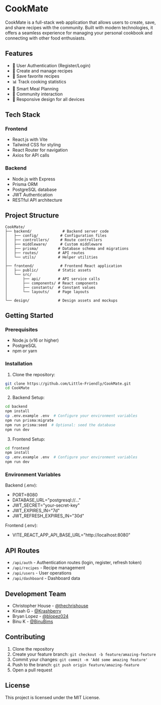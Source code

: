 # CookMate

CookMate is a full-stack web application that allows users to create, save, and share recipes with the community. Built with modern technologies, it offers a seamless experience for managing your personal cookbook and connecting with other food enthusiasts.

## Features

- 👤 User Authentication (Register/Login)
- 📝 Create and manage recipes
- 💾 Save favorite recipes
- 📊 Track cooking statistics
- 🔄 Smart Meal Planning
- 👥 Community interaction
- 📱 Responsive design for all devices

## Tech Stack

### Frontend

- React.js with Vite
- Tailwind CSS for styling
- React Router for navigation
- Axios for API calls

### Backend

- Node.js with Express
- Prisma ORM
- PostgreSQL database
- JWT Authentication
- RESTful API architecture

## Project Structure

```
CookMate/
├── backend/              # Backend server code
│   ├── config/          # Configuration files
│   ├── controllers/     # Route controllers
│   ├── middleware/      # Custom middleware
│   ├── prisma/         # Database schema and migrations
│   ├── routes/         # API routes
│   └── utils/          # Helper utilities
│
├── frontend/            # Frontend React application
│   ├── public/         # Static assets
│   └── src/
│       ├── api/        # API service calls
│       ├── components/ # React components
│       ├── constants/  # Constant values
│       └── layouts/    # Page layouts
│
└── design/             # Design assets and mockups
```

## Getting Started

### Prerequisites

- Node.js (v16 or higher)
- PostgreSQL
- npm or yarn

### Installation

1. Clone the repository:

```bash
git clone https://github.com/Little-Friendly/CookMate.git
cd CookMate
```

2. Backend Setup:

```bash
cd backend
npm install
cp .env.example .env  # Configure your environment variables
npm run prisma:migrate
npm run prisma:seed  # Optional: seed the database
npm run dev
```

3. Frontend Setup:

```bash
cd frontend
npm install
cp .env.example .env  # Configure your environment variables
npm run dev
```

### Environment Variables

Backend (.env):

- PORT=8080
- DATABASE_URL="postgresql://..."
- JWT_SECRET="your-secret-key"
- JWT_EXPIRES_IN="7d"
- JWT_REFRESH_EXPIRES_IN="30d"

Frontend (.env):

- VITE_REACT_APP_API_BASE_URL="http://localhost:8080"

## API Routes

- `/api/auth` - Authentication routes (login, register, refresh token)
- `/api/recipes` - Recipe management
- `/api/users` - User operations
- `/api/dashboard` - Dashboard data

## Development Team

- Christopher House - [@thechrishouse](https://github.com/thechrishouse/)
- Kiraah G - [@Krashberry](https://github.com/Krashberry)
- Bryan Lopez - [@blopez024](https://github.com/blopez024)
- Binu K - [@BinuBims](https://github.com/BinuBims)

## Contributing

1. Clone the repository
2. Create your feature branch: `git checkout -b feature/amazing-feature`
3. Commit your changes: `git commit -m 'Add some amazing feature'`
4. Push to the branch: `git push origin feature/amazing-feature`
5. Open a pull request

## License

This project is licensed under the MIT License.
